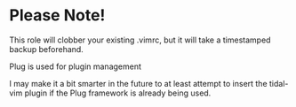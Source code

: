 # Please Note!

This role will clobber your existing .vimrc, but it will take a timestamped backup beforehand.

Plug is used for plugin management

I may make it a bit smarter in the future to at least attempt to insert the tidal-vim plugin if the Plug framework is already being used.



